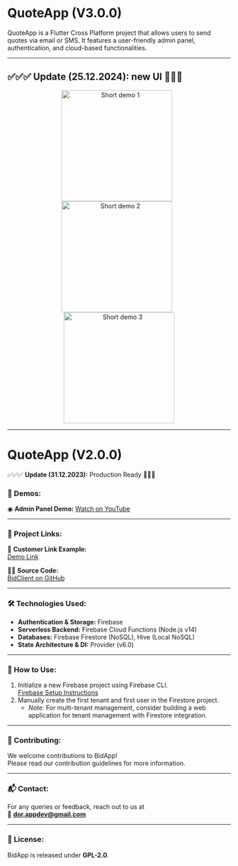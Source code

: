 # QuoteApp (V3.0.0)

QuoteApp is a Flutter Cross Platform project that allows users to send quotes via email or SMS. It features a user-friendly admin panel, authentication, and cloud-based functionalities.

---

## ✅✅✅ Update (25.12.2024): new UI 🚀🚀🚀

<div align="center">

<a href="https://www.youtube.com/shorts/RJ9SxbftBJM" target="_blank">
  <img src="https://img.youtube.com/vi/RJ9SxbftBJM/0.jpg" alt="Short demo 1" width="250" style="margin-right: 10px;" />
</a>

<a href="https://www.youtube.com/shorts/bA1W4K2J0ug" target="_blank">
  <img src="https://img.youtube.com/vi/bA1W4K2J0ug/0.jpg" alt="Short demo 2" width="250" style="margin-right: 10px;" />
</a>

<a href="https://www.youtube.com/shorts/On38RHdnoqs" target="_blank">
  <img src="https://img.youtube.com/vi/On38RHdnoqs/0.jpg" alt="Short demo 3" width="250" />
</a>

</div>

---

# QuoteApp (V2.0.0)

✅✅✅ **Update (31.12.2023):** Production Ready 🚀🚀🚀

### 🎥 Demos:
◉ **Admin Panel Demo:** [Watch on YouTube](https://www.youtube.com/watch?v=0zgNTF5M7XM)

---

### 🔗 Project Links:
📱 **Customer Link Example:**  
[Demo Link](https://lproject-a1460.web.app/?tenant=XMqoQLgYxIi1u9Bfwh6U&bid=W4YF7XTn2ar9oqBROf2a&creator=lhDqqZZPHMUExcOa5YfQCEtg70p2)

🧑‍💻 **Source Code:**  
[BidClient on GitHub](https://github.com/DorDorel/bid-client)

---

### 🛠️ Technologies Used:
- **Authentication & Storage:** Firebase  
- **Serverless Backend:** Firebase Cloud Functions (Node.js v14)  
- **Databases:** Firebase Firestore (NoSQL), Hive (Local NoSQL)  
- **State Architecture & DI:** Provider (v6.0)

---

### 🚀 How to Use:
1. Initialize a new Firebase project using Firebase CLI.  
   [Firebase Setup Instructions](https://firebase.google.com/docs/flutter/setup?platform=ios)
2. Manually create the first tenant and first user in the Firestore project.  
   - *Note:* For multi-tenant management, consider building a web application for tenant management with Firestore integration.

---

### 🤝 Contributing:
We welcome contributions to BidApp!  
Please read our contribution guidelines for more information.

---

### 📬 Contact:
For any queries or feedback, reach out to us at  
📧 **dor.appdev@gmail.com**

---

### 🪪 License:
BidApp is released under **GPL-2.0**.
